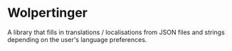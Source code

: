 # Wolpertinger
A library that fills in translations / localisations from JSON files and strings depending on the user's language preferences.
